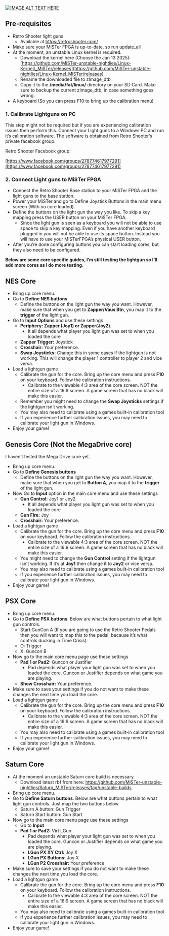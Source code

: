 [![IMAGE ALT TEXT HERE](https://img.youtube.com/vi/Dw0jmcvMoNQ/0.jpg)](https://www.youtube.com/watch?v=Dw0jmcvMoNQ)

## **Pre-requisites**

* Retro Shooter light guns
  * Available at https://retroshooter.com/
* Make sure your MiSTer FPGA is up-to-date, so run update_all
* At the moment, an unstable Linux kernel is required. 
  * Download the kernel here (Choose the Jan 13 2025): [https://github.com/MiSTer-unstable-nightlies/Linux-Kernel\_MiSTer/releases](https://github.com/MiSTer-unstable-nightlies/Linux-Kernel_MiSTer/releases)
  * Rename the downloaded file to zImage_dtb
  * Copy it to the **/media/fat/linux/** directory on your SD Card. Make sure to backup the current zImage_dtb, in case something goes wrong.
* A keyboard (So you can press F10 to bring up the calibration menu)

### 1.  **Calibrate Lightguns on PC**

This step might not be required but if you are experiencing calibration issues then perform this. Connect your Light guns to a Windows PC and run it’s calibration software. The software is obtained from Retro Shooter’s private facebook group.

Retro Shooter Facebook group:

[https://www.facebook.com/groups/278774617977291](https://www.facebook.com/groups/278774617977291)

### 2. **Connect Light guns to MiSTer FPGA**

* Connect the Retro Shooter Base station to your MiSTer FPGA and the light guns to the base station.
* Power your MiSTer and go to Define Joystick Buttons in the main menu screen (With no core loaded).
* Define the buttons on the light gun the way you like. To skip a key mapping press the USER button on your MiSTer FPGA.
  * Since the light gun is seen as a keyboard you will not be able to use space to skip a key mapping. Even if you have another keyboard plugged in you will not be able to use its space button. Instead you will have to use your MiSTerFPGA’s physical USER button.
* After you’re done configuring buttons you can start loading cores, but they also need to be configured.



**Below are some core specific guides, I’m still testing the lightgun so I’ll add more cores as I do more testing.**

## **NES Core**

* Bring up core menu.
* Go to **Define NES buttons**
  * Define the buttons on the light gun the way you want. However, make sure that when you get to **Zapper/Vaus Btn**, you map it to the **trigger** of the light gun.
* Go to **Input Options** and use these settings
  * **Periphery: Zapper (Joy1) or Zapper(Joy2).** 
    * It all depends what player you light gun was set to when you loaded the core
  * **Zapper Trigger:** Joystick
  * **Crosshair:** Your preference.
  * **Swap Joysticks:** Change this in some cases if the lightgun is not working. This will change the player 1 controller to player 2 and vice versa.
* Load a lightgun game
  * Calibrate the gun for the core. Bring up the core menu and press **F10** on your keyboard. Follow the calibration instructions. 
    * Calibrate to the viewable 4:3 area of the core screen. NOT the entire size of a 16:9 screen. A game screen that has no black will make this easier.
  * Remember you might need to change the **Swap Joysticks** settings if the lightgun isn’t working.
  * You may also need to calibrate using a games built-in calibration tool
  * If you experience further calibration issues, you may need to calibrate your light gun in Windows.
* Enjoy your game!

## **Genesis Core (Not the MegaDrive core)**

I haven’t tested the Mega Drive core yet.

* Bring up core menu.
* Go to **Define Genesis buttons**
  * Define the buttons on the light gun the way you want. However, make sure that when you get to **Button A**, you map it to the **trigger** of the light gun.
* Now Go to **Input** option in the main core menu and use these settings
  * **Gun Control:** Joy1 or Joy2. 
    * It all depends what player you light gun was set to when you loaded the core
  * **Gun Fire:** Joy
  * **Crosshair:** Your preference.
* Load a lightgun game
  * Calibrate the gun for the core. Bring up the core menu and press **F10** on your keyboard. Follow the calibration instructions. 
    * Calibrate to the viewable 4:3 area of the core screen. NOT the entire size of a 16:9 screen. A game screen that has no black will make this easier.
  * You might need to change the **Gun Control** setting if the lightgun isn’t working. If it’s at **Joy1** then change it to **Joy2** or vice versa.
  * You may also need to calibrate using a games built-in calibration tool
  * If you experience further calibration issues, you may need to calibrate your light gun in Windows.
* Enjoy your game!

## **PSX Core**

* Bring up core menu.
* Go to **Define PSX buttons**. Below are what buttons pertain to what light gun controls.
  * Start:GunCon A (If you are going to use the Retro Shooter Pedals then you will want to map this to the pedal, because it’s what controls ducking in Time Crisis).
  * O: Trigger
  * X: Guncon B
* Now go to the main core menu page use these settings
  * **Pad 1 or Pad2:** Guncon or Justifier
    * Pad depends what player your light gun was set to when you loaded the core. Guncon or Justifier depends on what game you are playing.
  * **Show Crosshair:** Your preference.
* Make sure to save your settings if you do not want to make these changes the next time you load the core.
* Load a lightgun game
  * Calibrate the gun for the core. Bring up the core menu and press **F10** on your keyboard. Follow the calibration instructions. 
    * Calibrate to the viewable 4:3 area of the core screen. NOT the entire size of a 16:9 screen. A game screen that has no black will make this easier.
  * You may also need to calibrate using a games built-in calibration tool
  * If you experience further calibration issues, you may need to calibrate your light gun in Windows.
* Enjoy your game!

## **Saturn Core**

* At the moment an unstable Saturn core build is necessary.
  * Download latest rbf from here: https://github.com/MiSTer-unstable-nightlies/Saturn_MiSTer/releases/tag/unstable-builds  
* Bring up core menu.
* Go to **Define Saturn buttons**. Below are what buttons pertain to what light gun controls. Just map the two buttons below
  * Saturn A button: Gun Trigger
  * Saturn Start button: Gun Start
* Now go to the main core menu page use these settings
  * Go to **Input**
  * **Pad 1 or Pad2:** Virt LGun
    * Pad depends what player your light gun was set to when you loaded the core. Guncon or Justifier depends on what game you are playing.
    * **LGun PX XY Ctrl:** Joy X
    * **LGun PX Buttons:** Joy X
    * **LGun P2 Crosshair:** Your preference
* Make sure to save your settings if you do not want to make these changes the next time you load the core.
* Load a lightgun game
  * Calibrate the gun for the core. Bring up the core menu and press **F10** on your keyboard. Follow the calibration instructions.
    * Calibrate to the viewable 4:3 area of the core screen. NOT the entire size of a 16:9 screen. A game screen that has no black will make this easier.
  * You may also need to calibrate using a games built-in calibration tool
  * If you experience further calibration issues, you may need to calibrate your light gun in Windows.
* Enjoy your game!

